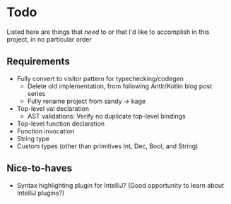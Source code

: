 # Todo
Listed here are things that _need_ to or that I'd like to accomplish in this project, in no particular order

## Requirements
- Fully convert to visitor pattern for typechecking/codegen
  - Delete old implementation, from following Antlr/Kotlin blog post series
  - Fully rename project from sandy -> kage
- Top-level val declaration
  - AST validations: Verify no duplicate top-level bindings
- Top-level function declaration
- Function invocation
- String type
- Custom types (other than primitives Int, Dec, Bool, and String)


## Nice-to-haves
- Syntax highlighting plugin for IntelliJ? (Good opportunity to learn about IntelliJ plugins?)